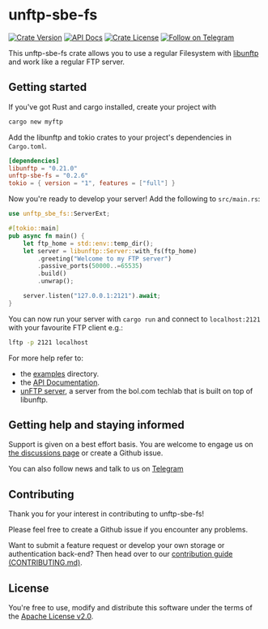 # unftp-sbe-fs

[![Crate Version](https://img.shields.io/crates/v/unftp-sbe-fs.svg)](https://crates.io/crates/unftp-sbe-fs)
[![API Docs](https://docs.rs/unftp-sbe-fs/badge.svg)](https://docs.rs/unftp-sbe-fs)
[![Crate License](https://img.shields.io/crates/l/unftp-sbe-fs.svg)](https://crates.io/crates/unftp-sbe-fs)
[![Follow on Telegram](https://img.shields.io/badge/Follow%20on-Telegram-brightgreen.svg)](https://t.me/unftp)

This unftp-sbe-fs crate allows you to use a regular Filesystem with
[libunftp](https://github.com/bolcom/libunftp) and work like a regular
FTP server.

## Getting started

If you've got Rust and cargo installed, create your project with

```sh
cargo new myftp
```

Add the libunftp and tokio crates to your project's dependencies in `Cargo.toml`.

```toml
[dependencies]
libunftp = "0.21.0"
unftp-sbe-fs = "0.2.6"
tokio = { version = "1", features = ["full"] }
```

Now you're ready to develop your server!
Add the following to `src/main.rs`:

```rust
use unftp_sbe_fs::ServerExt;

#[tokio::main]
pub async fn main() {
    let ftp_home = std::env::temp_dir();
    let server = libunftp::Server::with_fs(ftp_home)
        .greeting("Welcome to my FTP server")
        .passive_ports(50000..=65535)
        .build()
        .unwrap();

    server.listen("127.0.0.1:2121").await;
}
```

You can now run your server with `cargo run` and connect to `localhost:2121` with your favourite FTP client e.g.:

```sh
lftp -p 2121 localhost
```

For more help refer to:

- the [examples](./examples) directory.
- the [API Documentation](https://docs.rs/unftp-sbe-fs/latest/unftp_sbe_fs/).
- [unFTP server](https://github.com/bolcom/unFTP), a server from the bol.com techlab that is built on top of libunftp.

## Getting help and staying informed

Support is given on a best effort basis. You are welcome to engage us
on [the discussions page](https://github.com/bolcom/libunftp/discussions)
or create a Github issue.

You can also follow news and talk to us on [Telegram](https://t.me/unftp)

## Contributing

Thank you for your interest in contributing to unftp-sbe-fs!

Please feel free to create a Github issue if you encounter any problems.

Want to submit a feature request or develop your own storage or authentication back-end? Then head over to
our [contribution guide (CONTRIBUTING.md)](../../CONTRIBUTING.md).

## License

You're free to use, modify and distribute this software under the terms of
the [Apache License v2.0](http://www.apache.org/licenses/LICENSE-2.0).
